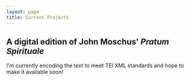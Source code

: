 ```yaml
---
layout: page
title: Current Projects
---
```


## A digital edition of John Moschus' <em>Pratum Spirituale</em>

I'm currently encoding the text to meet TEI XML standards and hope to make it available soon!
